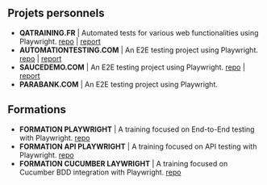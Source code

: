## Projets personnels
-  <b>QATRAINING.FR</b>         | Automated tests for various web functionalities using Playwright. [repo](https://github.com/thomasprz/qatraining-project) | [report](https://thomasprz.github.io/qatraining-project/playwright-report/index.html)
-  <b>AUTOMATIONTESTING.COM</b> | An E2E testing project using Playwright.    [repo](https://github.com/thomasprz/E2E_automationexercise.com) | [report](https://thomasprz.github.io/E2E_automationexercise.com/)
-  <b>SAUCEDEMO.COM</b>         | An E2E testing project using Playwright.    [repo](https://github.com/thomasprz/saucedemo.com) | [report](https://thomasprz.github.io/saucedemo.com/)
-  <b>PARABANK.COM</b>          | An E2E testing project using Playwright.   


## Formations
-  <b>FORMATION PLAYWRIGHT</b>          | A training focused on End-to-End testing with Playwright.  [repo](https://github.com/thomasprz/formation-playwright-udemy)
-  <b>FORMATION API PLAYWRIGHT</b>         | A training focused on API testing with Playwright.    [repo](https://github.com/thomasprz/formation-playwrightAPI)
-  <b>FORMATION CUCUMBER LAYWRIGHT</b>          | A training focused on Cucumber BDD integration with Playwright.     [repo](https://github.com/thomasprz/formation-playwrightCucumber)
